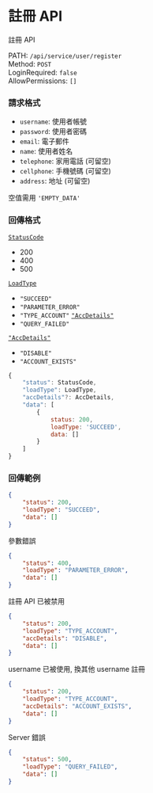 # 註冊 API

註冊 API  

PATH: `/api/service/user/register`  
Method: `POST`  
LoginRequired: `false`  
AllowPermissions: `[]`  


### 請求格式
* `username`: 使用者帳號
* `password`: 使用者密碼
* `email`: 電子郵件
* `name`: 使用者姓名
* `telephone`: 家用電話 (可留空)
* `cellphone`: 手機號碼 (可留空)
* `address`: 地址 (可留空)

空值需用 `'EMPTY_DATA'`  


### 回傳格式
[`StatusCode`](../../types.md#statuscode)  
* 200
* 400
* 500

[`LoadType`](../../types.md#loadtype)  
* `"SUCCEED"`
* `"PARAMETER_ERROR"`
* `"TYPE_ACCOUNT"` [`"AccDetails"`](../../types.md#accdetails)
* `"QUERY_FAILED"`

[`"AccDetails"`](../../types.md#accdetails)
* `"DISABLE"`
* `"ACCOUNT_EXISTS"`

```js
{
    "status": StatusCode,
    "loadType": LoadType,
    "accDetails"?: AccDetails,
    "data": [
        {
            status: 200,
            loadType: 'SUCCEED',
            data: []
        }
    ]
}
```


### 回傳範例
```json
{
    "status": 200,
    "loadType": "SUCCEED",
    "data": []
}
```

參數錯誤
```json
{
    "status": 400,
    "loadType": "PARAMETER_ERROR",
    "data": []
}
```

註冊 API 已被禁用
```json
{
    "status": 200,
    "loadType": "TYPE_ACCOUNT",
    "accDetails": "DISABLE",
    "data": []
}
```

username 已被使用, 換其他 username 註冊
```json
{
    "status": 200,
    "loadType": "TYPE_ACCOUNT",
    "accDetails": "ACCOUNT_EXISTS",
    "data": []
}
```

Server 錯誤  
```json
{
    "status": 500,
    "loadType": "QUERY_FAILED",
    "data": []
}
```
